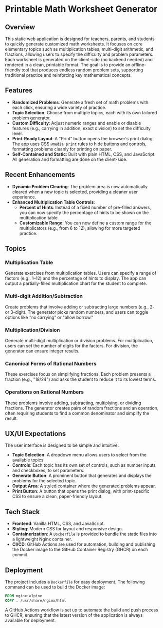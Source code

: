 # Printable Math Worksheet Generator

## Overview

This static web application is designed for teachers, parents, and students to quickly generate customized math worksheets. It focuses on core elementary topics such as multiplication tables, multi-digit arithmetic, and fractions, allowing users to specify the difficulty and problem parameters. Each worksheet is generated on the client-side (no backend needed) and rendered in a clean, printable format. The goal is to provide an offline-friendly tool that produces endless random problem sets, supporting traditional practice and reinforcing key mathematical concepts.

## Features

- **Randomized Problems**: Generate a fresh set of math problems with each click, ensuring a wide variety of practice.
- **Topic Selection**: Choose from multiple topics, each with its own tailored problem generator.
- **Custom Difficulty**: Adjust numeric ranges and enable or disable features (e.g., carrying in addition, exact division) to set the difficulty level.
- **Print-Ready Layout**: A "Print" button opens the browser's print dialog. The app uses CSS `@media print` rules to hide buttons and controls, formatting problems cleanly for printing on paper.
- **Self-Contained and Static**: Built with plain HTML, CSS, and JavaScript. All generation and formatting are done on the client-side.

## Recent Enhancements

- **Dynamic Problem Clearing**: The problem area is now automatically cleared when a new topic is selected, providing a cleaner user experience.
- **Enhanced Multiplication Table Controls**:
    - **Percent of Hints**: Instead of a fixed number of pre-filled answers, you can now specify the percentage of hints to be shown on the multiplication table.
    - **Customizable Range**: You can now define a custom range for the multiplicators (e.g., from 6 to 12), allowing for more targeted practice.

## Topics

### Multiplication Table
Generate exercises from multiplication tables. Users can specify a range of factors (e.g., 1–12) and the percentage of hints to display. The app can output a partially-filled multiplication chart for the student to complete.

### Multi-digit Addition/Subtraction
Create problems that involve adding or subtracting large numbers (e.g., 2- or 3-digit). The generator picks random numbers, and users can toggle options like "no carrying" or "allow borrow."

### Multiplication/Division
Generate multi-digit multiplication or division problems. For multiplication, users can set the number of digits for the factors. For division, the generator can ensure integer results.

### Canonical Forms of Rational Numbers
These exercises focus on simplifying fractions. Each problem presents a fraction (e.g., "18/24") and asks the student to reduce it to its lowest terms.

### Operations on Rational Numbers
These problems involve adding, subtracting, multiplying, or dividing fractions. The generator creates pairs of random fractions and an operation, often requiring students to find a common denominator and simplify the result.

## UX/UI Expectations

The user interface is designed to be simple and intuitive:
- **Topic Selection**: A dropdown menu allows users to select from the available topics.
- **Controls**: Each topic has its own set of controls, such as number inputs and checkboxes, to set parameters.
- **Generate Button**: A prominent button that generates and displays the problems for the selected topic.
- **Output Area**: A styled container where the generated problems appear.
- **Print Button**: A button that opens the print dialog, with print-specific CSS to ensure a clean, paper-friendly layout.

## Tech Stack

- **Frontend**: Vanilla HTML, CSS, and JavaScript.
- **Styling**: Modern CSS for layout and responsive design.
- **Containerization**: A `Dockerfile` is provided to bundle the static files into a lightweight Nginx container.
- **CI/CD**: GitHub Actions are used for automation, building and publishing the Docker image to the GitHub Container Registry (GHCR) on each commit.

## Deployment

The project includes a `Dockerfile` for easy deployment. The following command can be used to build the Docker image:

```dockerfile
FROM nginx:alpine
COPY . /usr/share/nginx/html
```

A GitHub Actions workflow is set up to automate the build and push process to GHCR, ensuring that the latest version of the application is always available for deployment.
